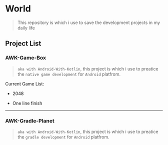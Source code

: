 # World

> This repository is which i use to save the development projects in my daily life

## Project List

### AWK-Game-Box

> `aka with Android-With-Kotlin`, this project is which i use to preatice the `native game development` for `Android` platfrom.

Current Game List:

+ 2048

+ One line finish

---

### AWK-Gradle-Planet

> `aka with Android-With-Kotlin`, this project is which i use to preatice the `gradle development` for `Android` platfrom.
